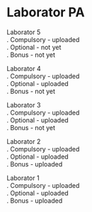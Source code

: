 # Laborator PA

Laborator 5
<br>
. Compulsory - uploaded
<br>
. Optional - not yet
<br>
. Bonus - not yet

Laborator 4
<br>
. Compulsory - uploaded
<br>
. Optional - uploaded
<br>
. Bonus - not yet

Laborator 3
<br>
. Compulsory - uploaded
<br>
. Optional - uploaded
<br>
. Bonus - not yet


Laborator 2
<br>
.  Compulsory - uploaded
<br>
.  Optional - uploaded
<br>
.  Bonus - uploaded


Laborator 1
<br>
.  Compulsory - uploaded
<br>
.  Optional - uploaded
<br>
.  Bonus - uploaded
  
